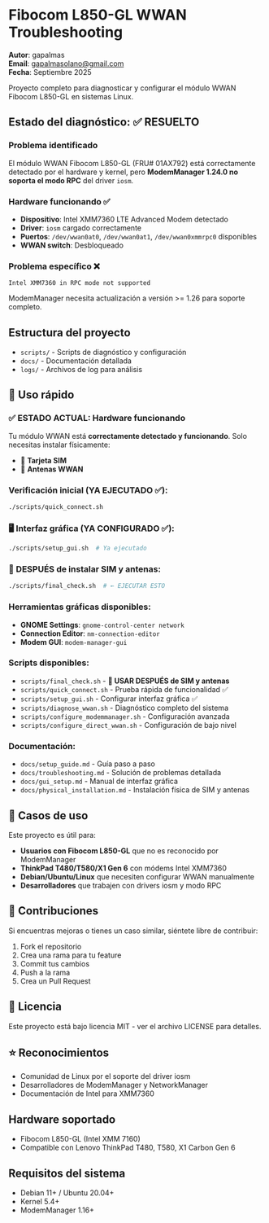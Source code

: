 # Fibocom L850-GL WWAN Troubleshooting

**Autor**: gapalmas  
**Email**: gapalmasolano@gmail.com  
**Fecha**: Septiembre 2025

Proyecto completo para diagnosticar y configurar el módulo WWAN Fibocom L850-GL en sistemas Linux.

## Estado del diagnóstico: ✅ RESUELTO

### Problema identificado
El módulo WWAN Fibocom L850-GL (FRU# 01AX792) está correctamente detectado por el hardware y kernel, pero **ModemManager 1.24.0 no soporta el modo RPC** del driver `iosm`.

### Hardware funcionando ✅
- **Dispositivo**: Intel XMM7360 LTE Advanced Modem detectado
- **Driver**: `iosm` cargado correctamente  
- **Puertos**: `/dev/wwan0at0`, `/dev/wwan0at1`, `/dev/wwan0xmmrpc0` disponibles
- **WWAN switch**: Desbloqueado

### Problema específico ❌
```
Intel XMM7360 in RPC mode not supported
```

ModemManager necesita actualización a versión >= 1.26 para soporte completo.

## Estructura del proyecto
- `scripts/` - Scripts de diagnóstico y configuración
- `docs/` - Documentación detallada
- `logs/` - Archivos de log para análisis

## 🚀 Uso rápido

### ✅ ESTADO ACTUAL: Hardware funcionando
Tu módulo WWAN está **correctamente detectado y funcionando**. Solo necesitas instalar físicamente:
- 📲 **Tarjeta SIM** 
- 📡 **Antenas WWAN**

### Verificación inicial (YA EJECUTADO ✅):
```bash
./scripts/quick_connect.sh
```

### 🖥️ Interfaz gráfica (YA CONFIGURADO ✅):
```bash
./scripts/setup_gui.sh  # Ya ejecutado
```

### 🎯 DESPUÉS de instalar SIM y antenas:
```bash
./scripts/final_check.sh  # ← EJECUTAR ESTO
```

### Herramientas gráficas disponibles:
- **GNOME Settings**: `gnome-control-center network`
- **Connection Editor**: `nm-connection-editor` 
- **Modem GUI**: `modem-manager-gui`

### Scripts disponibles:
- `scripts/final_check.sh` - **🎯 USAR DESPUÉS de SIM y antenas**
- `scripts/quick_connect.sh` - Prueba rápida de funcionalidad ✅
- `scripts/setup_gui.sh` - Configurar interfaz gráfica ✅
- `scripts/diagnose_wwan.sh` - Diagnóstico completo del sistema
- `scripts/configure_modemmanager.sh` - Configuración avanzada
- `scripts/configure_direct_wwan.sh` - Configuración de bajo nivel

### Documentación:
- `docs/setup_guide.md` - Guía paso a paso
- `docs/troubleshooting.md` - Solución de problemas detallada
- `docs/gui_setup.md` - Manual de interfaz gráfica
- `docs/physical_installation.md` - Instalación física de SIM y antenas

## 🎯 Casos de uso

Este proyecto es útil para:
- **Usuarios con Fibocom L850-GL** que no es reconocido por ModemManager
- **ThinkPad T480/T580/X1 Gen 6** con módems Intel XMM7360
- **Debian/Ubuntu/Linux** que necesiten configurar WWAN manualmente
- **Desarrolladores** que trabajen con drivers iosm y modo RPC

## 🤝 Contribuciones

Si encuentras mejoras o tienes un caso similar, siéntete libre de contribuir:
1. Fork el repositorio
2. Crea una rama para tu feature
3. Commit tus cambios
4. Push a la rama
5. Crea un Pull Request

## 📄 Licencia

Este proyecto está bajo licencia MIT - ver el archivo LICENSE para detalles.

## ⭐ Reconocimientos

- Comunidad de Linux por el soporte del driver iosm
- Desarrolladores de ModemManager y NetworkManager
- Documentación de Intel para XMM7360

## Hardware soportado
- Fibocom L850-GL (Intel XMM 7160)
- Compatible con Lenovo ThinkPad T480, T580, X1 Carbon Gen 6

## Requisitos del sistema
- Debian 11+ / Ubuntu 20.04+
- Kernel 5.4+
- ModemManager 1.16+